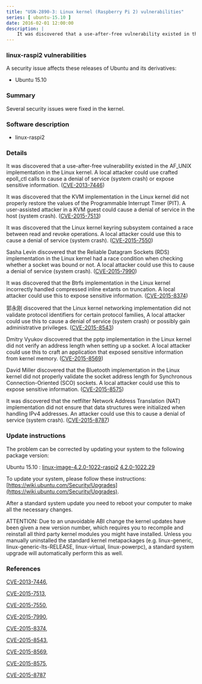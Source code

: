 ```yaml
---
title: "USN-2890-3: Linux kernel (Raspberry Pi 2) vulnerabilities"
series: [ ubuntu-15.10 ]
date: 2016-02-01 12:00:00
description: |
    It was discovered that a use-after-free vulnerability existed in the AF_UNIX implementation in the Linux kernel. A local attacker could use crafted epoll_ctl calls to cause a denial of service (system crash) or expose sensitive information. ([CVE-2013-7446](http://people.ubuntu.com/~ubuntu-security/cve/CVE-2013-7446))
--- 
```

 
### linux-raspi2 vulnerabilities

A security issue affects these releases of Ubuntu and its derivatives:

* Ubuntu 15.10

### Summary

Several security issues were fixed in the kernel. 

### Software description

* linux-raspi2 

### Details

It was discovered that a use-after-free vulnerability existed in the AF_UNIX implementation in the Linux kernel. A local attacker could use crafted epoll_ctl calls to cause a denial of service (system crash) or expose sensitive information. ([CVE-2013-7446](http://people.ubuntu.com/~ubuntu-security/cve/CVE-2013-7446))

It was discovered that the KVM implementation in the Linux kernel did not properly restore the values of the Programmable Interrupt Timer (PIT). A user-assisted attacker in a KVM guest could cause a denial of service in the host (system crash). ([CVE-2015-7513](http://people.ubuntu.com/~ubuntu-security/cve/CVE-2015-7513))

It was discovered that the Linux kernel keyring subsystem contained a race between read and revoke operations. A local attacker could use this to cause a denial of service (system crash). ([CVE-2015-7550](http://people.ubuntu.com/~ubuntu-security/cve/CVE-2015-7550))

Sasha Levin discovered that the Reliable Datagram Sockets (RDS) implementation in the Linux kernel had a race condition when checking whether a socket was bound or not. A local attacker could use this to cause a denial of service (system crash). ([CVE-2015-7990](http://people.ubuntu.com/~ubuntu-security/cve/CVE-2015-7990))

It was discovered that the Btrfs implementation in the Linux kernel incorrectly handled compressed inline extants on truncation. A local attacker could use this to expose sensitive information. ([CVE-2015-8374](http://people.ubuntu.com/~ubuntu-security/cve/CVE-2015-8374))

郭永刚 discovered that the Linux kernel networking implementation did not validate protocol identifiers for certain protocol families, A local attacker could use this to cause a denial of service (system crash) or possibly gain administrative privileges. ([CVE-2015-8543](http://people.ubuntu.com/~ubuntu-security/cve/CVE-2015-8543))

Dmitry Vyukov discovered that the pptp implementation in the Linux kernel did not verify an address length when setting up a socket. A local attacker could use this to craft an application that exposed sensitive information from kernel memory. ([CVE-2015-8569](http://people.ubuntu.com/~ubuntu-security/cve/CVE-2015-8569))

David Miller discovered that the Bluetooth implementation in the Linux kernel did not properly validate the socket address length for Synchronous Connection-Oriented (SCO) sockets. A local attacker could use this to expose sensitive information. ([CVE-2015-8575](http://people.ubuntu.com/~ubuntu-security/cve/CVE-2015-8575))

It was discovered that the netfilter Network Address Translation (NAT) implementation did not ensure that data structures were initialized when handling IPv4 addresses. An attacker could use this to cause a denial of service (system crash). ([CVE-2015-8787](http://people.ubuntu.com/~ubuntu-security/cve/CVE-2015-8787)) 

### Update instructions

The problem can be corrected by updating your system to the following package version:

Ubuntu 15.10
 : [linux-image-4.2.0-1022-raspi2](https://launchpad.net/ubuntu/+source/linux-raspi2) <span> [4.2.0-1022.29](https://launchpad.net/ubuntu/+source/linux-raspi2/4.2.0-1022.29) </span> 

To update your system, please follow these instructions: [https://wiki.ubuntu.com/Security/Upgrades](https://wiki.ubuntu.com/Security/Upgrades).

After a standard system update you need to reboot your computer to make all the necessary changes.

ATTENTION: Due to an unavoidable ABI change the kernel updates have been given a new version number, which requires you to recompile and reinstall all third party kernel modules you might have installed. Unless you manually uninstalled the standard kernel metapackages (e.g. linux-generic, linux-generic-lts-RELEASE, linux-virtual, linux-powerpc), a standard system upgrade will automatically perform this as well. 

### References

 [CVE-2013-7446](http://people.ubuntu.com/~ubuntu-security/cve/CVE-2013-7446), 

 [CVE-2015-7513](http://people.ubuntu.com/~ubuntu-security/cve/CVE-2015-7513), 

 [CVE-2015-7550](http://people.ubuntu.com/~ubuntu-security/cve/CVE-2015-7550), 

 [CVE-2015-7990](http://people.ubuntu.com/~ubuntu-security/cve/CVE-2015-7990), 

 [CVE-2015-8374](http://people.ubuntu.com/~ubuntu-security/cve/CVE-2015-8374), 

 [CVE-2015-8543](http://people.ubuntu.com/~ubuntu-security/cve/CVE-2015-8543), 

 [CVE-2015-8569](http://people.ubuntu.com/~ubuntu-security/cve/CVE-2015-8569), 

 [CVE-2015-8575](http://people.ubuntu.com/~ubuntu-security/cve/CVE-2015-8575), 

 [CVE-2015-8787](http://people.ubuntu.com/~ubuntu-security/cve/CVE-2015-8787)
 
